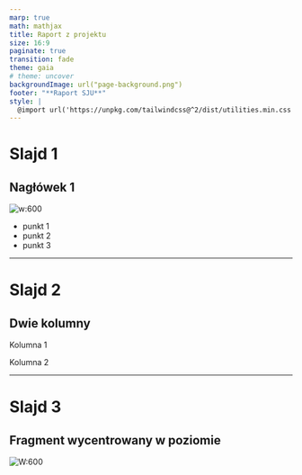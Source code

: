 ```yaml
---
marp: true
math: mathjax
title: Raport z projektu
size: 16:9
paginate: true
transition: fade
theme: gaia
# theme: uncover
backgroundImage: url("page-background.png")
footer: "**Raport SJU**"
style: |
  @import url('https://unpkg.com/tailwindcss@^2/dist/utilities.min.css');
---
```


# Slajd 1

## Nagłówek 1

![w:600](obraz.png)

- punkt 1
- punkt 2
- punkt 3

---

# Slajd 2

## Dwie kolumny

<div class="grid grid-cols-2 gap-4 items-start">
<div class="col-span-1">

Kolumna 1

</div><div class="col-span-1">

Kolumna 2

</div>
</div>

<!--
1. Pierwszy komentarz dla prezentującego.
2. Drugi komentarz dla prezentującego.
-->

---

# Slajd 3

## Fragment wycentrowany w poziomie

<div class="flex justify-center">

![W:600](https://some.where.io/some.picture.png)

</div>
